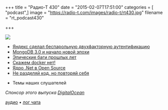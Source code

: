 +++
title = "Радио-Т 430"
date = "2015-02-07T17:51:00"
categories = [ "podcast",]
image = "https://radio-t.com/images/radio-t/rt430.jpg"
filename = "rt_podcast430"

+++

![](https://radio-t.com/images/radio-t/rt430.jpg)

* [Яндекс сделал беспарольную двухфакторную аутентификацию](http://habrahabr.ru/company/yandex/blog/249547/)
* [MongoDB 3.0 и начало новой эпохи](http://www.mongodb.com/press/mongodb-3-0-release)
* [Эпические баги прошлых лет](http://www.coolcoder.in/2014/04/epic-software-bugs-of-all-time.html)
* [Скажем docker нет!](http://www.boycottdocker.org/)
* [Ядро .Net в Open Source](http://habrahabr.ru/company/luxoft/blog/249645/)
* [Не разделяй код, но повторяй себя](http://prsm.tc/loiR2W)
- Темы наших слушателей

_Спонсор этого выпуска [DigitalOcean](https://www.digitalocean.com)_

[аудио](https://cdn.radio-t.com/rt_podcast430.mp3) • [лог чата](http://chat.radio-t.com/logs/radio-t-430.html)
<audio src="https://cdn.radio-t.com/rt_podcast430.mp3" preload="none"></audio>

